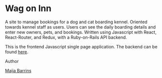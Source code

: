 # Wag on Inn

A site to manage bookings for a dog and cat boarding kennel. Oriented towards kennel staff as users. Users can see the daily boarding details and enter new owners, pets, and bookings. Written using Javascript with React, React-Router, and Redux, with a Ruby-on-Rails API backend.

This is the frontend Javascript single page application. The backend can be found [here](https://github.com/mbarrins/wagoninn-backend).

Author

[Maija Barrins](https://github.com/mbarrins)